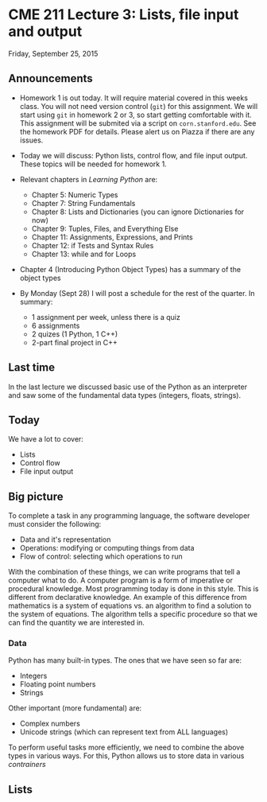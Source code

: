 # CME 211 Lecture 3: Lists, file input and output

Friday, September 25, 2015

## Announcements

* Homework 1 is out today.  It will require material covered in this weeks
  class.  You will not need version control (`git`) for this assignment.  We
  will start using `git` in homework 2 or 3, so start getting comfortable with
  it.  This assignment will be submited via a script on `corn.stanford.edu`.
  See the homework PDF for details.  Please alert us on Piazza if there are any
  issues.

* Today we will discuss: Python lists, control flow, and file input output.
  These topics will be needed for homework 1.

* Relevant chapters in *Learning Python* are:

    * Chapter 5: Numeric Types
    * Chapter 7: String Fundamentals
    * Chapter 8: Lists and Dictionaries (you can ignore Dictionaries for now)
    * Chapter 9: Tuples, Files, and Everything Else
    * Chapter 11: Assignments, Expressions, and Prints
    * Chapter 12: if Tests and Syntax Rules
    * Chapter 13: while and for Loops

* Chapter 4 (Introducing Python Object Types) has a summary of the object types

* By Monday (Sept 28) I will post a schedule for the rest of the quarter.
  In summary:

    * 1 assignment per week, unless there is a quiz
    * 6 assignments
    * 2 quizes (1 Python, 1 C++)
    * 2-part final project in C++

## Last time

In the last lecture we discussed basic use of the Python as an interpreter and
saw some of the fundamental data types (integers, floats, strings).

## Today

We have a lot to cover:

* Lists
* Control flow
* File input output

## Big picture

To complete a task in any programming language, the software developer must
consider the following:

* Data and it's representation
* Operations: modifying or computing things from data
* Flow of control: selecting which operations to run

With the combination of these things, we can write programs that tell a computer
what to do.  A computer program is a form of imperative or procedural knowledge.
Most programming today is done in this style.  This is different from
declarative knowledge.  An example of this difference from mathematics is a
system of equations vs. an algorithm to find a solution to the system of
equations.  The algorithm tells a specific procedure so that we can find the
quantity we are interested in.

### Data

Python has many built-in types.  The ones that we have seen so far are:

* Integers
* Floating point numbers
* Strings

Other important (more fundamental) are:

* Complex numbers
* Unicode strings (which can represent text from ALL languages)

To perform useful tasks more efficiently, we need to combine the above types in
various ways.  For this, Python allows us to store data in various *contrainers*

## Lists


